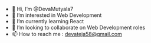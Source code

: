 - 👋 Hi, I’m @DevaMutyala7
- 👀 I’m interested in Web Development
- 🌱 I’m currently learning React
- 💞️ I’m looking to collaborate on Web Development roles
- 📫 How to reach me : devateja58@gmail.com

<!---
DevaMutyala7/DevaMutyala7 is a ✨ special ✨ repository because its `README.md` (this file) appears on your GitHub profile.
You can click the Preview link to take a look at your changes.
--->
